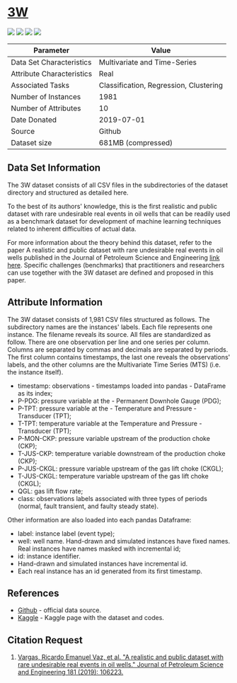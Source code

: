 # [3W](https://github.com/petrobras/3W/tree/master/dataset)

![](https://img.shields.io/badge/sector-oil_and_gas-darkblue.svg)
![](https://img.shields.io/badge/labeled-yes-blue.svg)
![](<https://img.shields.io/badge/timestamp-yes-green.svg>)
![](<https://img.shields.io/badge/simulation-simulated_and_real-green.svg>)

Parameter | Value
---- | ----
Data Set Characteristics | Multivariate and Time-Series
Attribute Characteristics | Real
Associated Tasks	| Classification, Regression, Clustering
Number of Instances	| 1981
Number of Attributes | 10
Date Donated | 2019-07-01
Source | Github
Dataset size | 681MB (compressed)

## Data Set Information  
The 3W dataset consists of all CSV files in the subdirectories of the dataset directory and structured as detailed here.

To the best of its authors' knowledge, this is the first realistic and public dataset with rare undesirable real events in oil wells that can be readily used as a benchmark dataset for development of machine learning techniques related to inherent difficulties of actual data.

For more information about the theory behind this dataset, refer to the paper A realistic and public dataset with rare undesirable real events in oil wells published in the Journal of Petroleum Science and Engineering [link here](). Specific challenges (benchmarks) that practitioners and researchers can use together with the 3W dataset are defined and proposed in this paper.

## Attribute Information
The 3W dataset consists of 1,981 CSV files structured as follows. The subdirectory names are the instances' labels. Each file represents one instance. The filename reveals its source. All files are standardized as follow. There are one observation per line and one series per column. Columns are separated by commas and decimals are separated by periods. The first column contains timestamps, the last one reveals the observations' labels, and the other columns are the Multivariate Time Series (MTS) (i.e. the instance itself).

- timestamp: observations - timestamps loaded into pandas - DataFrame as its index;
- P-PDG: pressure variable at the - Permanent Downhole Gauge (PDG);
- P-TPT: pressure variable at the - Temperature and Pressure - Transducer (TPT);
- T-TPT: temperature variable at the Temperature and Pressure - Transducer (TPT);
- P-MON-CKP: pressure variable upstream of the production choke (CKP);
- T-JUS-CKP: temperature variable downstream of the production choke (CKP);
- P-JUS-CKGL: pressure variable upstream of the gas lift choke (CKGL);
- T-JUS-CKGL: temperature variable upstream of the gas lift choke (CKGL);
- QGL: gas lift flow rate;
- class: observations labels associated with three types of periods (normal, fault transient, and faulty steady state).

Other information are also loaded into each pandas Dataframe:

- label: instance label (event type);
- well: well name. Hand-drawn and simulated instances have fixed names. Real instances have names masked with incremental id;
- id: instance identifier.
- Hand-drawn and simulated instances have incremental id. 
- Each real instance has an id generated from its first timestamp.

## References
- [Github](https://github.com/petrobras/3W/blob/master/3W_TOOLKIT_STRUCTURE.md) - official data source. 
- [Kaggle](https://www.kaggle.com/datasets/afrniomelo/3w-dataset) - Kaggle page with the dataset and codes.

## Citation Request 
1. [Vargas, Ricardo Emanuel Vaz, et al. "A realistic and public dataset with rare undesirable real events in oil wells." Journal of Petroleum Science and Engineering 181 (2019): 106223.](https://www.sciencedirect.com/science/article/abs/pii/S0920410519306357?via%3Dihub)
